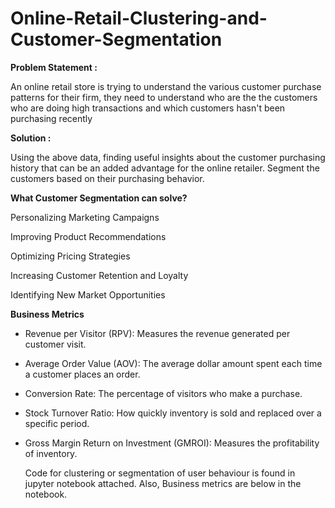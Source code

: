 # Online-Retail-Clustering-and-Customer-Segmentation


**Problem Statement :**

An online retail store is trying to understand the various customer purchase patterns for their firm, they need to understand who are the the customers who are doing high transactions
and which customers hasn't been purchasing recently

**Solution :**

Using the above data, finding useful insights about the customer purchasing history that can be an added advantage for the online retailer. 
Segment the customers based on their purchasing behavior.

**What Customer Segmentation can solve?**

Personalizing Marketing Campaigns

Improving Product Recommendations

Optimizing Pricing Strategies

Increasing Customer Retention and Loyalty

Identifying New Market Opportunities

**Business Metrics**

- Revenue per Visitor (RPV): Measures the revenue generated per customer visit.
- Average Order Value (AOV): The average dollar amount spent each time a customer places an order.
- Conversion Rate: The percentage of visitors who make a purchase.
- Stock Turnover Ratio: How quickly inventory is sold and replaced over a specific period.
- Gross Margin Return on Investment (GMROI): Measures the profitability of inventory.

  Code for clustering or segmentation of user behaviour is found in jupyter notebook attached.
  Also, Business metrics are below in the notebook.
